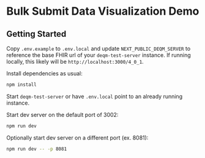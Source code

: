 # Bulk Submit Data Visualization Demo

## Getting Started

Copy `.env.example` to `.env.local` and update `NEXT_PUBLIC_DEQM_SERVER` to reference the base FHIR url of your `deqm-test-server` instance. If running locally, this likely will be `http://localhost:3000/4_0_1`.

Install dependencies as usual:

```bash
npm install
```

Start `deqm-test-server` or have `.env.local` point to an already running instance.

Start dev server on the default port of 3002:

```bash
npm run dev
```

Optionally start dev server on a different port (ex. 8081):

```bash
npm run dev -- -p 8081
```
